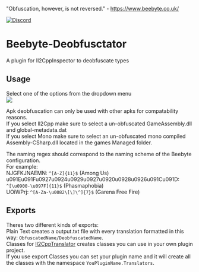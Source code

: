 "Obfuscation, however, is not reversed." - https://www.beebyte.co.uk/

[![Discord](https://img.shields.io/badge/Discord-Invite-7289DA.svg?logo=Discord&style=flat-square)](https://discord.gg/ufTgjGAyKg)
# Beebyte-Deobfusctator 
A plugin for Il2CppInspector to deobfuscate types

## Usage
Select one of the options from the dropdown menu  
![](https://i.imgur.com/mxkyVkY.png)  

Apk deobfuscation can only be used with other apks for compatability reasons.  
If you select Il2Cpp make sure to select a un-obfuscated GameAssembly.dll and global-metadata.dat  
If you select Mono make sure to select an un-obfuscated mono compiled Assembly-CSharp.dll located in the games Managed folder.  

The naming regex should correspond to the naming scheme of the Beebyte configuration.  
For example:  
NJGFKJNAEMN: `^[A-Z]{11}$` (Among Us)  
u091Eu091Fu0927u0924u0929u0927u0920u0928u0926u091Cu091D: `^[\u0900-\u097F]{11}$` (Phasmaphobia)  
UOiWPrj: `^[A-Za-\u0082\[\]\^]{7}$` (Garena Free Fire)
## Exports
Theres two different kinds of exports:  
Plain Text creates a output.txt file with every translation formatted in this way: `ObfuscatedName/DeobfuscatedName`.  
Classes for [Il2CppTranslator](https://github.com/OsOmE1/Il2CppTranslator) creates classes you can use in your own plugin project.  
If you use export Classes you can set your plugin name and it will create all the classes with the namespace `YouPluginName.Translators`.
